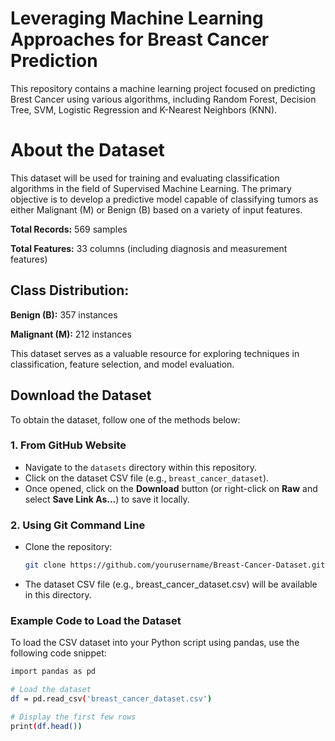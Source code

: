 # Leveraging Machine Learning Approaches for Breast Cancer Prediction 

This repository contains a machine learning project focused on predicting Brest Cancer using various algorithms, including Random Forest, Decision Tree, SVM, Logistic Regression and K-Nearest Neighbors (KNN).

# About the Dataset

This dataset will be used for training and evaluating classification algorithms in the field of Supervised Machine Learning. The primary objective is to develop a predictive model capable of classifying tumors as either Malignant (M) or Benign (B) based on a variety of input features.

**Total Records:** 569 samples

**Total Features:** 33 columns (including diagnosis and measurement features)

## Class Distribution:

**Benign (B):** 357 instances

**Malignant (M):** 212 instances

This dataset serves as a valuable resource for exploring techniques in classification, feature selection, and model evaluation.

## Download the Dataset

To obtain the dataset, follow one of the methods below:

### 1. From GitHub Website

- Navigate to the `datasets` directory within this repository.
- Click on the dataset CSV file (e.g., `breast_cancer_dataset`).
- Once opened, click on the **Download** button (or right-click on **Raw** and select **Save Link As...**) to save it locally.

### 2. Using Git Command Line

- Clone the repository:
  ```bash
  git clone https://github.com/yourusername/Breast-Cancer-Dataset.git
- The dataset CSV file (e.g., breast_cancer_dataset.csv) will be available in this directory.

### Example Code to Load the Dataset

To load the CSV dataset into your Python script using pandas, use the following code snippet:
```bash
import pandas as pd

# Load the dataset
df = pd.read_csv('breast_cancer_dataset.csv')

# Display the first few rows
print(df.head())


